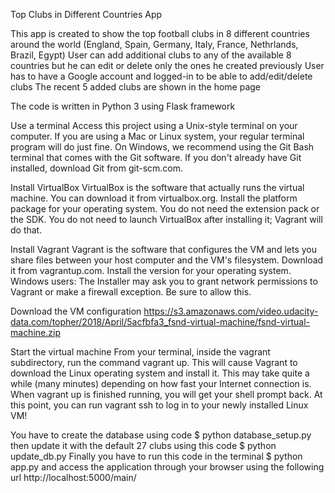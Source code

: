Top Clubs in Different Countries App

This app is created to show the top football clubs in 8 different countries around the world (England, Spain, Germany, Italy, France, Nethrlands, Brazil, Egypt)
User can add additional clubs to any of the available 8 countries but he can edit or delete only the ones he created previously
User has to have a Google account and logged-in to be able to add/edit/delete clubs
The recent 5 added clubs are shown in the home page

The code is written in Python 3 using Flask framework

Use a terminal
Access this project using a Unix-style terminal on your computer. If you are using a Mac or Linux system, your regular terminal program will do just fine. On Windows, we recommend using the Git Bash terminal that comes with the Git software. If you don't already have Git installed, download Git from git-scm.com.

Install VirtualBox
VirtualBox is the software that actually runs the virtual machine. You can download it from virtualbox.org. Install the platform package for your operating system. You do not need the extension pack or the SDK. You do not need to launch VirtualBox after installing it; Vagrant will do that.

Install Vagrant
Vagrant is the software that configures the VM and lets you share files between your host computer and the VM's filesystem. Download it from vagrantup.com. Install the version for your operating system.
Windows users: The Installer may ask you to grant network permissions to Vagrant or make a firewall exception. Be sure to allow this.

Download the VM configuration
https://s3.amazonaws.com/video.udacity-data.com/topher/2018/April/5acfbfa3_fsnd-virtual-machine/fsnd-virtual-machine.zip

Start the virtual machine
From your terminal, inside the vagrant subdirectory, run the command vagrant up. This will cause Vagrant to download the Linux operating system and install it. This may take quite a while (many minutes) depending on how fast your Internet connection is.
When vagrant up is finished running, you will get your shell prompt back. At this point, you can run vagrant ssh to log in to your newly installed Linux VM!

You have to create the database using code $ python database_setup.py then update it with the default 27 clubs using this code $ python update_db.py
Finally you have to run this code in the terminal $ python app.py and access the application through your browser using the following url http://localhost:5000/main/
